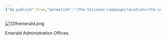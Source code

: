 ```yaml
---
{"dg-publish":true,"permalink":"/the-talisman-campaign/locations/the-sunken-spire/levels-players/12th/","noteIcon":""}
---
```


![12themerald.png](/img/user/The%20Talisman%20Campaign/Locations/The%20Sunken%20Spire/Levels%20(Players)/12themerald.png)

Emerald Administration Offices.